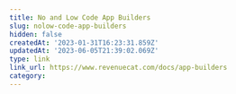 ```yaml
---
title: No and Low Code App Builders
slug: nolow-code-app-builders
hidden: false
createdAt: '2023-01-31T16:23:31.859Z'
updatedAt: '2023-06-05T21:39:02.069Z'
type: link
link_url: https://www.revenuecat.com/docs/app-builders
category: 
---
```

